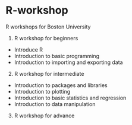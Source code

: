 # R-workshop
R workshops for Boston University

1. R workshop for beginners
  - Introduce R 
  - Introduction to basic programming
  - Introduction to importing and exporting data
2. R workshop for intermediate
  - Introduction to packages and libraries
  - Introduction to plotting
  - Introduction to basic statistics and regression
  - Introduction to data manipulation
3. R workshop for advance
